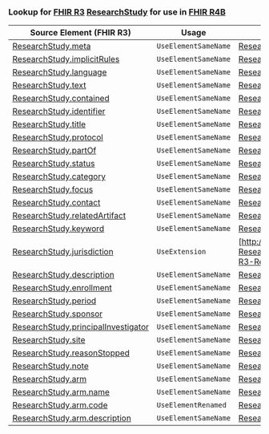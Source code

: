 ### Lookup for [FHIR R3](https://hl7.org/fhir/STU3/) [ResearchStudy](https://hl7.org/fhir/STU3/ResearchStudy.html) for use in [FHIR R4B](https://hl7.org/fhir/R4B/)

| Source Element (FHIR R3) | Usage | Target |
| -------------- | ----- | ------ |
| [ResearchStudy.meta](https://hl7.org/fhir/STU3/ResearchStudy.html#resource) | `UseElementSameName` | [ResearchStudy.meta](https://hl7.org/fhir/R4B/ResearchStudy.html#resource) |
| [ResearchStudy.implicitRules](https://hl7.org/fhir/STU3/ResearchStudy.html#resource) | `UseElementSameName` | [ResearchStudy.implicitRules](https://hl7.org/fhir/R4B/ResearchStudy.html#resource) |
| [ResearchStudy.language](https://hl7.org/fhir/STU3/ResearchStudy.html#resource) | `UseElementSameName` | [ResearchStudy.language](https://hl7.org/fhir/R4B/ResearchStudy.html#resource) |
| [ResearchStudy.text](https://hl7.org/fhir/STU3/ResearchStudy.html#resource) | `UseElementSameName` | [ResearchStudy.text](https://hl7.org/fhir/R4B/ResearchStudy.html#resource) |
| [ResearchStudy.contained](https://hl7.org/fhir/STU3/ResearchStudy.html#resource) | `UseElementSameName` | [ResearchStudy.contained](https://hl7.org/fhir/R4B/ResearchStudy.html#resource) |
| [ResearchStudy.identifier](https://hl7.org/fhir/STU3/ResearchStudy.html#resource) | `UseElementSameName` | [ResearchStudy.identifier](https://hl7.org/fhir/R4B/ResearchStudy.html#resource) |
| [ResearchStudy.title](https://hl7.org/fhir/STU3/ResearchStudy.html#resource) | `UseElementSameName` | [ResearchStudy.title](https://hl7.org/fhir/R4B/ResearchStudy.html#resource) |
| [ResearchStudy.protocol](https://hl7.org/fhir/STU3/ResearchStudy.html#resource) | `UseElementSameName` | [ResearchStudy.protocol](https://hl7.org/fhir/R4B/ResearchStudy.html#resource) |
| [ResearchStudy.partOf](https://hl7.org/fhir/STU3/ResearchStudy.html#resource) | `UseElementSameName` | [ResearchStudy.partOf](https://hl7.org/fhir/R4B/ResearchStudy.html#resource) |
| [ResearchStudy.status](https://hl7.org/fhir/STU3/ResearchStudy.html#resource) | `UseElementSameName` | [ResearchStudy.status](https://hl7.org/fhir/R4B/ResearchStudy.html#resource) |
| [ResearchStudy.category](https://hl7.org/fhir/STU3/ResearchStudy.html#resource) | `UseElementSameName` | [ResearchStudy.category](https://hl7.org/fhir/R4B/ResearchStudy.html#resource) |
| [ResearchStudy.focus](https://hl7.org/fhir/STU3/ResearchStudy.html#resource) | `UseElementSameName` | [ResearchStudy.focus](https://hl7.org/fhir/R4B/ResearchStudy.html#resource) |
| [ResearchStudy.contact](https://hl7.org/fhir/STU3/ResearchStudy.html#resource) | `UseElementSameName` | [ResearchStudy.contact](https://hl7.org/fhir/R4B/ResearchStudy.html#resource) |
| [ResearchStudy.relatedArtifact](https://hl7.org/fhir/STU3/ResearchStudy.html#resource) | `UseElementSameName` | [ResearchStudy.relatedArtifact](https://hl7.org/fhir/R4B/ResearchStudy.html#resource) |
| [ResearchStudy.keyword](https://hl7.org/fhir/STU3/ResearchStudy.html#resource) | `UseElementSameName` | [ResearchStudy.keyword](https://hl7.org/fhir/R4B/ResearchStudy.html#resource) |
| [ResearchStudy.jurisdiction](https://hl7.org/fhir/STU3/ResearchStudy.html#resource) | `UseExtension` | [http://hl7.org/fhir/3.0/StructureDefinition/extension-ResearchStudy.jurisdiction](StructureDefinition-ext-R3-ResearchStudy.jurisdiction.html) |
| [ResearchStudy.description](https://hl7.org/fhir/STU3/ResearchStudy.html#resource) | `UseElementSameName` | [ResearchStudy.description](https://hl7.org/fhir/R4B/ResearchStudy.html#resource) |
| [ResearchStudy.enrollment](https://hl7.org/fhir/STU3/ResearchStudy.html#resource) | `UseElementSameName` | [ResearchStudy.enrollment](https://hl7.org/fhir/R4B/ResearchStudy.html#resource) |
| [ResearchStudy.period](https://hl7.org/fhir/STU3/ResearchStudy.html#resource) | `UseElementSameName` | [ResearchStudy.period](https://hl7.org/fhir/R4B/ResearchStudy.html#resource) |
| [ResearchStudy.sponsor](https://hl7.org/fhir/STU3/ResearchStudy.html#resource) | `UseElementSameName` | [ResearchStudy.sponsor](https://hl7.org/fhir/R4B/ResearchStudy.html#resource) |
| [ResearchStudy.principalInvestigator](https://hl7.org/fhir/STU3/ResearchStudy.html#resource) | `UseElementSameName` | [ResearchStudy.principalInvestigator](https://hl7.org/fhir/R4B/ResearchStudy.html#resource) |
| [ResearchStudy.site](https://hl7.org/fhir/STU3/ResearchStudy.html#resource) | `UseElementSameName` | [ResearchStudy.site](https://hl7.org/fhir/R4B/ResearchStudy.html#resource) |
| [ResearchStudy.reasonStopped](https://hl7.org/fhir/STU3/ResearchStudy.html#resource) | `UseElementSameName` | [ResearchStudy.reasonStopped](https://hl7.org/fhir/R4B/ResearchStudy.html#resource) |
| [ResearchStudy.note](https://hl7.org/fhir/STU3/ResearchStudy.html#resource) | `UseElementSameName` | [ResearchStudy.note](https://hl7.org/fhir/R4B/ResearchStudy.html#resource) |
| [ResearchStudy.arm](https://hl7.org/fhir/STU3/ResearchStudy.html#resource) | `UseElementSameName` | [ResearchStudy.arm](https://hl7.org/fhir/R4B/ResearchStudy.html#resource) |
| [ResearchStudy.arm.name](https://hl7.org/fhir/STU3/ResearchStudy.html#resource) | `UseElementSameName` | [ResearchStudy.arm.name](https://hl7.org/fhir/R4B/ResearchStudy.html#resource) |
| [ResearchStudy.arm.code](https://hl7.org/fhir/STU3/ResearchStudy.html#resource) | `UseElementRenamed` | [ResearchStudy.arm.type](https://hl7.org/fhir/R4B/ResearchStudy.html#resource) |
| [ResearchStudy.arm.description](https://hl7.org/fhir/STU3/ResearchStudy.html#resource) | `UseElementSameName` | [ResearchStudy.arm.description](https://hl7.org/fhir/R4B/ResearchStudy.html#resource) |
